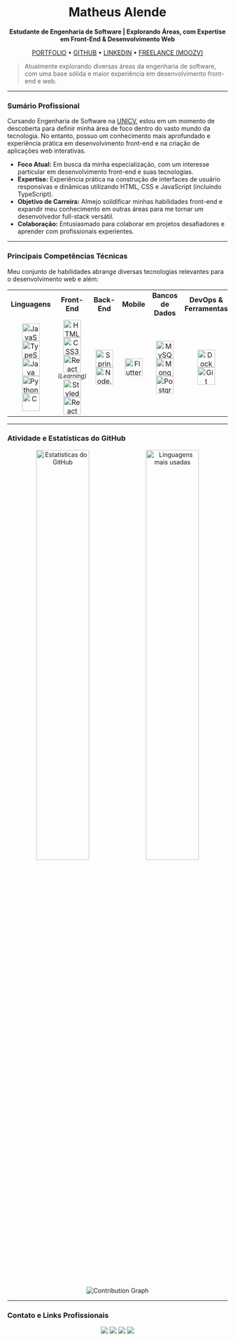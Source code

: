 <div align="center">
  <h1>Matheus Alende</h1>
  <p><strong>Estudante de Engenharia de Software | Explorando Áreas, com Expertise em Front-End & Desenvolvimento Web</strong></p>

  <a href="https://portfolio-fawn-mu-87.vercel.app/" target="_blank">PORTFOLIO</a> •
  <a href="https://github.com/Mathyess" target="_blank">GITHUB</a> •
  <a href="https://www.linkedin.com/in/matheus-alende-26384a278" target="_blank">LINKEDIN</a> •
  <a href="http://moozv.com" target="_blank">FREELANCE (MOOZV)</a>

</div>

> Atualmente explorando diversas áreas da engenharia de software, com uma base sólida e maior experiência em desenvolvimento front-end e web.

---

### Sumário Profissional

Cursando Engenharia de Software na [UNICV](https://unicv.edu.br), estou em um momento de descoberta para definir minha área de foco dentro do vasto mundo da tecnologia. No entanto, possuo um conhecimento mais aprofundado e experiência prática em desenvolvimento front-end e na criação de aplicações web interativas.

- **Foco Atual:** Em busca da minha especialização, com um interesse particular em desenvolvimento front-end e suas tecnologias.
- **Expertise:** Experiência prática na construção de interfaces de usuário responsivas e dinâmicas utilizando HTML, CSS e JavaScript (incluindo TypeScript).
- **Objetivo de Carreira:** Almejo solidificar minhas habilidades front-end e expandir meu conhecimento em outras áreas para me tornar um desenvolvedor full-stack versátil.
- **Colaboração:** Entusiasmado para colaborar em projetos desafiadores e aprender com profissionais experientes.

---

### Principais Competências Técnicas

Meu conjunto de habilidades abrange diversas tecnologias relevantes para o desenvolvimento web e além:

<table>
  <tr>
    <td align="center" width="150"><strong>Linguagens</strong></td>
    <td align="center" width="150"><strong>Front-End</strong></td>
    <td align="center" width="150"><strong>Back-End</strong></td>
    <td align="center" width="150"><strong>Mobile</strong></td>
    <td align="center" width="150"><strong>Bancos de Dados</strong></td>
    <td align="center" width="150"><strong>DevOps & Ferramentas</strong></td>
    <td align="center" width="150"><strong>IDEs & Editores</strong></td>
  </tr>
  <tr>
    <td align="center">
      <img src="https://cdn.jsdelivr.net/gh/devicons/devicon/icons/javascript/javascript-original.svg" width="40" height="40" alt="JavaScript" /><br>
      <img src="https://cdn.jsdelivr.net/gh/devicons/devicon/icons/typescript/typescript-original.svg" width="40" height="40" alt="TypeScript" /><br>
      <img src="https://cdn.jsdelivr.net/gh/devicons/devicon/icons/java/java-original.svg" width="40" height="40" alt="Java" /><br>
      <img src="https://cdn.jsdelivr.net/gh/devicons/devicon/icons/python/python-original.svg" width="40" height="40" alt="Python" /><br>
      <img src="https://cdn.jsdelivr.net/gh/devicons/devicon/icons/c/c-original.svg" width="40" height="40" alt="C" />
    </td>
    <td align="center">
      <img src="https://cdn.jsdelivr.net/gh/devicons/devicon/icons/html5/html5-original.svg" width="40" height="40" alt="HTML5" /><br>
      <img src="https://cdn.jsdelivr.net/gh/devicons/devicon/icons/css3/css3-original.svg" width="40" height="40" alt="CSS3" /><br>
      <img src="https://cdn.jsdelivr.net/gh/devicons/devicon/icons/react/react-original.svg" width="40" height="40" alt="React" /><br><small><em>(Learning)</em></small><br>
      <img src="https://cdn.jsdelivr.net/gh/devicons/devicon/icons/styledcomponents/styledcomponents-original.svg" width="40" height="40" alt="Styled Components" /><br>
      <img src="https://cdn.jsdelivr.net/gh/devicons/devicon/icons/reactnative/reactnative-original.svg" width="40" height="40" alt="React Native" />
    </td>
    <td align="center">
      <img src="https://cdn.jsdelivr.net/gh/devicons/devicon/icons/spring/spring-original.svg" width="40" height="40" alt="Spring Boot" /><br>
      <img src="https://cdn.jsdelivr.net/gh/devicons/devicon/icons/nodejs/nodejs-original.svg" width="40" height="40" alt="Node.js" />
    </td>
    <td align="center">
      <img src="https://cdn.jsdelivr.net/gh/devicons/devicon/icons/flutter/flutter-original.svg" width="40" height="40" alt="Flutter" />
    </td>
    <td align="center">
      <img src="https://cdn.jsdelivr.net/gh/devicons/devicon/icons/mysql/mysql-original.svg" width="40" height="40" alt="MySQL" /><br>
      <img src="https://cdn.jsdelivr.net/gh/devicons/devicon/icons/mongodb/mongodb-original.svg" width="40" height="40" alt="MongoDB" /><br>
      <img src="https://cdn.jsdelivr.net/gh/devicons/devicon/icons/postgresql/postgresql-original.svg" width="40" height="40" alt="PostgreSQL" />
    </td>
    <td align="center">
      <img src="https://cdn.jsdelivr.net/gh/devicons/devicon/icons/docker/docker-original.svg" width="40" height="40" alt="Docker" /><br>
      <img src="https://cdn.jsdelivr.net/gh/devicons/devicon/icons/git/git-original.svg" width="40" height="40" alt="Git" />
    </td>
    <td align="center">
      <img src="https://cdn.jsdelivr.net/gh/devicons/devicon/icons/vscode/vscode-original.svg" width="40" height="40" alt="VS Code" /><br>
      <img src="https://cdn.jsdelivr.net/gh/devicons/devicon/icons/intellij/intellij-original.svg" width="40" height="40" alt="IntelliJ IDEA" /><br>
      <img src="https://cdn.jsdelivr.net/gh/devicons/devicon/icons/netbeans/netbeans-original.svg" width="40" height="40" alt="NetBeans" /><br>
      <small><em>Cursor</em></small>
    </td>
  </tr>
</table>

---

### Atividade e Estatísticas do GitHub

<div align="center">
  <img src="https://github-readme-stats.vercel.app/api?username=Mathyess&theme=dark&count_private=true&show_icons=true&title_color=4C42FF&icon_color=4C42FF&hide_border=true" alt="Estatísticas do GitHub" width="49%"/>
  <img src="https://github-readme-stats.vercel.app/api/top-langs/?username=Mathyess&theme=dark&layout=compact&title_color=4C42FF&icon_color=4C42FF&hide_border=true" alt="Linguagens mais usadas" width="49%"/>
</div>

<div align="center">
  <picture>
    <source media="(prefers-color-scheme: dark)" srcset="https://ssr-contributions-svg.vercel.app/_/Mathyess?chart=3dbar&gap=0.6&scale=2&flatten=0&animation=wave&animation_duration=4&animation_delay=0.06&animation_amplitude=24&animation_frequency=0.1&animation_wave_center=0_3&format=svg&weeks=34&theme=purple&dark=true">
    <source media="(prefers-color-scheme: light)" srcset="https://ssr-contributions-svg.vercel.app/_/Mathyess?chart=3dbar&gap=1&scale=2&light=30&flatten=0&animation=wave&animation_duration=4&animation_delay=0.06&animation_amplitude=24&animation_frequency=0.1&animation_wave_center=0_3&format=svg&weeks=40&theme=purple&dark=false">
    <img alt="Contribution Graph" src="https://ssr-contributions-svg.vercel.app/_/Mathyess?chart=3dbar&gap=1&scale=2&light=30&flatten=0&animation=wave&animation_duration=4&animation_delay=0.06&animation_amplitude=24&animation_frequency=0.1&animation_wave_center=0_3&format=svg&weeks=40&theme=purple&dark=true">
  </picture>
</div>

---

### Contato e Links Profissionais

<div align="center">
  <a href="https://portfolio-fawn-mu-87.vercel.app/" target="_blank"><img src="https://img.shields.io/badge/Portfolio-000000?style=for-the-badge&logo=vercel&logoColor=white"/></a>
  <a href="http://moozv.com" target="_blank"><img src="https://img.shields.io/badge/Freelance-Moozv-blue?style=for-the-badge&logo=briefcase&logoColor=white"/></a>
  <a href="https://www.linkedin.com/in/matheus-alende-26384a278" target="_blank"><img src="https://img.shields.io/badge/LinkedIn-0077B5?style=for-the-badge&logo=linkedin&logoColor=white"/></a>
  <a href="mailto:Matheuzoapires@gmail.com"><img src="https://img.shields.io/badge/Email-D14836?style=for-the-badge&logo=gmail&logoColor=white"/></a>
</div>
